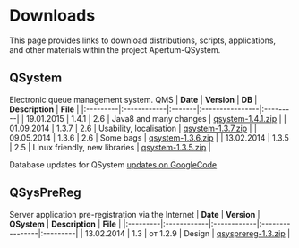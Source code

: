 # Downloads #

This page provides links to download distributions, scripts, applications, and other materials within the project Apertum-QSystem.

## QSystem ##

Electronic queue management system. QMS
| **Date** | **Version** | **DB** | **Description** | **File** |
|:---------|:------------|:-------|:----------------|:---------|
| 19.01.2015 | 1.4.1 | 2.6 | Java8 and many changes | [qsystem-1.4.1.zip](http://goo.gl/qvuZLS) |
| 01.09.2014 | 1.3.7 | 2.6 | Usability, localisation | [qsystem-1.3.7.zip](http://goo.gl/8I7es1) |
| 09.05.2014 | 1.3.6 | 2.6 | Some bags | [qsystem-1.3.6.zip](http://goo.gl/wq2Pq5) |
| 13.02.2014 | 1.3.5 | 2.5 | Linux friendly, new libraries | [qsystem-1.3.5.zip](http://goo.gl/lJXF1H) |

Database updates for QSystem
[updates on GoogleCode](http://goo.gl/wcmGvE)


## QSysPreReg ##

Server application pre-registration via the Internet
| **Date** | **Version** | **QSystem** | **Description** | **File** |
|:---------|:------------|:------------|:----------------|:---------|
| 13.02.2014 | 1.3 | от 1.2.9 | Design | [qsysprereg-1.3.zip](http://goo.gl/cF26fL) |